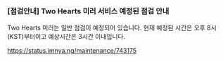 ### [점검안내] Two Hearts 미러 서비스 예정된 점검 안내

Two Hearts 미러는 일반 점검이 예정되어 있습니다.
현재 예정된 시간은 오후 8시(KST)부터이고 예상시간은 3시간 이내입니다.

https://status.imnya.ng/maintenance/743175
